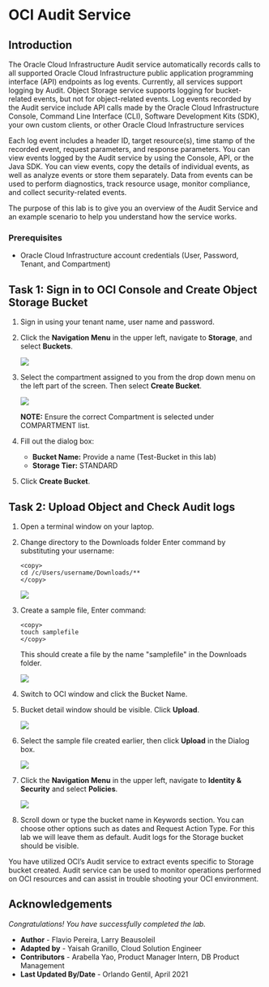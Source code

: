 # OCI Audit Service

## Introduction

The Oracle Cloud Infrastructure Audit service automatically records calls to all supported Oracle Cloud Infrastructure public application programming interface (API) endpoints as log events. Currently, all services support logging by Audit. Object Storage service supports logging for bucket-related events, but not for object-related events. Log events recorded by the Audit service include API calls made by the Oracle Cloud Infrastructure Console, Command Line Interface (CLI), Software Development Kits (SDK), your own custom clients, or other Oracle Cloud Infrastructure services

Each log event includes a header ID, target resource(s), time stamp of the recorded event, request parameters, and response parameters. You can view events logged by the Audit service by using the Console, API, or the Java SDK. You can view events, copy the details of individual events, as well as analyze events or store them separately. Data from events can be used to perform diagnostics, track resource usage, monitor compliance, and collect security-related events.

The purpose of this lab is to give you an overview of the Audit Service and an example scenario to help you understand how the service works.



### Prerequisites

- Oracle Cloud Infrastructure account credentials (User, Password, Tenant, and Compartment)  

## Task 1: Sign in to OCI Console and Create Object Storage Bucket


1. Sign in using your tenant name, user name and password.

1. Click the **Navigation Menu** in the upper left, navigate to **Storage**, and select **Buckets**.

	![](https://oracle-livelabs.github.io/common/images/console/storage-buckets.png " ")


3. Select the compartment assigned to you from the drop down menu on the left part of the screen. Then select **Create Bucket**.

    ![](./../labs/images/AUDIT0011.PNG " ")

    **NOTE:** Ensure the correct Compartment is selected under COMPARTMENT list.

4. Fill out the dialog box:
      
      - **Bucket Name:** Provide a name (Test-Bucket in this lab)
      - **Storage Tier:**  STANDARD 

5. Click **Create Bucket**.

## Task 2: Upload Object and Check Audit logs

1. Open a terminal window on your laptop.

2. Change directory to the Downloads folder Enter command by substituting your username: 
    
    ```
    <copy>
    cd /c/Users/username/Downloads/**
    </copy>
    ```
    ![](./../labs/images/AUDIT005.PNG " ")

3. Create a sample file, Enter command:
    
    ```
    <copy>
    touch samplefile
    </copy>
    ```
    This should create a file by the name "samplefile" in the Downloads folder.

    ![](./../labs/images/AUDIT0015.PNG " ")

4. Switch to OCI window and click the Bucket Name.


5. Bucket detail window should be visible. Click **Upload**.

    ![](./../labs/images/AUDIT0012.PNG " ")


6. Select the sample file created earlier, then click **Upload** in the Dialog box.

    ![](./../labs/images/AUDIT0013.PNG " ")

7. Click the **Navigation Menu** in the upper left, navigate to **Identity & Security** and select **Policies**.

	![](https://oracle-livelabs.github.io/common/images/console/id-audit.png " ")

8. Scroll down or type the bucket name in Keywords section. You can choose other options such as dates and Request Action Type. For this lab we will leave them as default. Audit logs for the Storage bucket should be visible.

You have utilized OCI’s Audit service to extract events specific to Storage bucket created. Audit service can be used to monitor operations performed on OCI resources and can assist in trouble shooting your OCI environment.

## Acknowledgements
*Congratulations! You have successfully completed the lab.*

- **Author** - Flavio Pereira, Larry Beausoleil
- **Adapted by** -  Yaisah Granillo, Cloud Solution Engineer
- **Contributors** - Arabella Yao, Product Manager Intern, DB Product Management
- **Last Updated By/Date** - Orlando Gentil, April 2021
